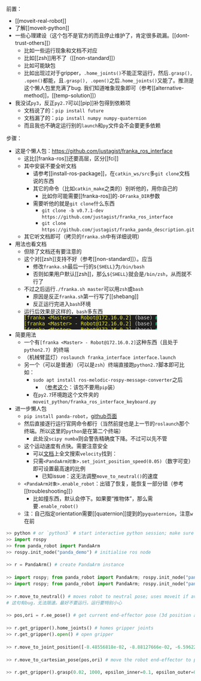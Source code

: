 前置：
- [[moveit-real-robot]]
- 了解[[moveit-python]]
- 一些心理建设（这个包不是官方的而且停止维护了，肯定很多疏漏。[[dont-trust-others]]）
  - 比如一些运行现象和文档不对应
  - 比如[[zsh]]用不了（[[non-standard]]）
  - 比如可能缺包
  - 比如出现过对于gripper，`.home_joints()`不能正常运行，然后`.grasp(), .open()`都能，且`.grasp(), .open()`之后`.home_joints()`又能了。推测是这个懒人包里充满了bug. 我们知道唯象现象即可（参考[[alternative-method]]，[[temp-solution]]）
- 我没试`py3`，反正`py2.7`可以[[pip]]补包得到依赖项
  - 文档说了的：`pip install future`
  - 文档漏了的：`pip install numpy numpy-quaternion`
  - 而且我也不确定运行别的`launch`和`py`文件会不会要更多依赖

步骤：
- 这是个懒人包：https://github.com/justagist/franka_ros_interface
  - 这比[[franka-ros]]还要高层，区分[[fci]]
  - 其中安装不要全听文档
    - 请参考[[install-ros-package]]，在`catkin_ws/src`多`git clone`文档说的东西
    - 其它的命令（比如`catkin_make`之类的）别听他的，用你自己的
      - 比如你可能需要[[franka-ros]]的`-DFranka_DIR`参数
    - 需要听他的就是`git clone`什么东西
      - `git clone -b v0.7.1-dev https://github.com/justagist/franka_ros_interface`
      - `git clone https://github.com/justagist/franka_panda_description.git`
  - 其它听文档即可（拷贝的`franka.sh`中有详细说明）
- 用法也看文档
  - 但除了文档还有要注意的
  - 这个对[[zsh]]支持不好（参考[[non-standard]]）。应当
    - 修改`franka.sh`最后一行的`${SHELL}`为`/bin/bash`
    - 否则如果用户默认[[zsh]]，那么`${SHELL}`就会是`/bin/zsh`，从而就不行了
  - 不过之后运行`./franka.sh master`可以用`zsh`或`bash`
    - 原因是反正`franka.sh`第一行写了[[shebang]]
    - 反正运行完进入`bash`环境
  - 运行后效果是这样的，`bash`多东西![](franka-ros-interface-bash.png)
- 简要用法
  - 一个有`[franka <Master> - Robot@172.16.0.2]`这种东西（且处于`python2.7`）的终端
  - （机械臂蓝灯）`roslaunch franka_interface interface.launch`
  - 另一个（可以是普通）（可以是`zsh`）终端直接跑`python2.7`脚本即可比如：
    - `sudo apt install ros-melodic-rospy-message-converter`之后
      - （[参考这个](https://github.com/uos/rospy_message_converter/issues/25)：该包不要用`pip`装）
    - 在`py2.7`环境跑这个文件夹的`moveit_python/franka_ros_interface_keyboard.py`
- 进一步懒人包
  - `pip install panda-robot`，[github页面](https://github.com/justagist/panda_robot)
  - 然后直接逐行运行官网命令都行（当然前提也是上一节的`roslaunch`那个终端。所以这里的`python`是在第二个终端）
    - 此处没`scipy numba`则会警告精确度下降。不过可以先不管
  - 这个运动速度有点快。需要注意安全
    - 可以[文档](https://projects.saifsidhik.page/panda_robot/DOC.html)上全文搜索`velocity`找到：
    - 只需`<PandaArm对象>.set_joint_position_speed(0.05)`（数字可变）即可设置最高速的比例
      - 已知issue：这无法调整`move_to_neutral()`的速度
  - `<PandaArm对象>.enable_robot`：出错了恢复，能恢复一部分错（参考[[troubleshooting]]）
    - 比如撞东西，默认会停下。如果要“推物体”，那么需要`.enable_robot()`
  - 注：自己指定orientation需要[[quaternion]]提到的`pyquaternion`，注意`w`在前
```python
>> python # or `python3` # start interactive python session; make sure the correct ros workspace is sourced.
>> import rospy
>> from panda_robot import PandaArm
>> rospy.init_node("panda_demo") # initialise ros node

>> r = PandaArm() # create PandaArm instance

>> import rospy; from panda_robot import PandaArm; rospy.init_node("panda_demo"); r = PandaArm(); r.set_joint_position_speed(0.05); r.get_gripper().home_joints() # 这个是我自己整合的，懒人版命令
>> import rospy; from panda_robot import PandaArm; rospy.init_node("panda_demo"); r = PandaArm(); r.set_joint_position_speed(0.05) # 这个不动gripper

>> r.move_to_neutral() # moves robot to neutral pose; uses moveit if available, else JointTrajectory action client
# 这句有bug，无法限速。最好不要运行。运行要特别小心

>> pos,ori = r.ee_pose() # get current end-effector pose (3d position and orientation quaternion of end-effector frame in base frame)

>> r.get_gripper().home_joints() # homes gripper joints
>> r.get_gripper().open() # open gripper

>> r.move_to_joint_position([-8.48556818e-02, -8.88127666e-02, -6.59622769e-01, -1.57569726e+00, -4.82374882e-04,  2.15975946e+00,  4.36766917e-01]) # move robot to the specified pose

>> r.move_to_cartesian_pose(pos,ori) # move the robot end-effector to pose specified by 'pos','ori'

>> r.get_gripper().grasp(0.02, 1000, epsilon_inner=0.1, epsilon_outer=0.1) # 自己加的，用于夹紧物体
```